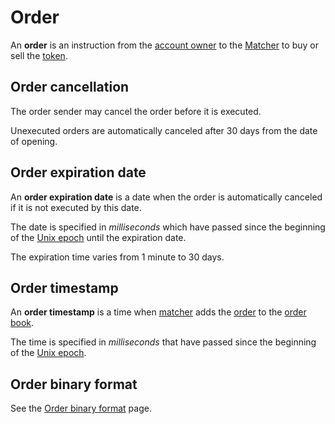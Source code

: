 # Order

An **order** is an instruction from the [account owner](/en/blockchain/account) to the [Matcher](https://docs.waves.exchange/en/waves-matcher/) to buy or sell the [token](/en/blockchain/token).

## Order cancellation

The order sender may cancel the order before it is executed.

Unexecuted orders are automatically canceled after 30 days from the date of opening.

## Order expiration date

An **order expiration date** is a date when the order is automatically canceled if it is not executed by this date.

The date is specified in _milliseconds_ which have passed since the beginning of the [Unix epoch](https://en.wikipedia.org/wiki/Unix_time) until the expiration date.

The expiration time varies from 1 minute to 30 days.

## Order timestamp

An **order timestamp** is a time when [matcher](https://docs.waves.exchange/en/waves-matcher/) adds the [order](/en/blockchain/order) to the [order book](https://en.wikipedia.org/wiki/Order_book_%28trading%29).

The time is specified in _milliseconds_ that have passed since the beginning of the [Unix epoch](https://en.wikipedia.org/wiki/Unix_time).

## Order binary format

See the [Order binary format](/en/blockchain/binary-format/order-binary-format) page.
